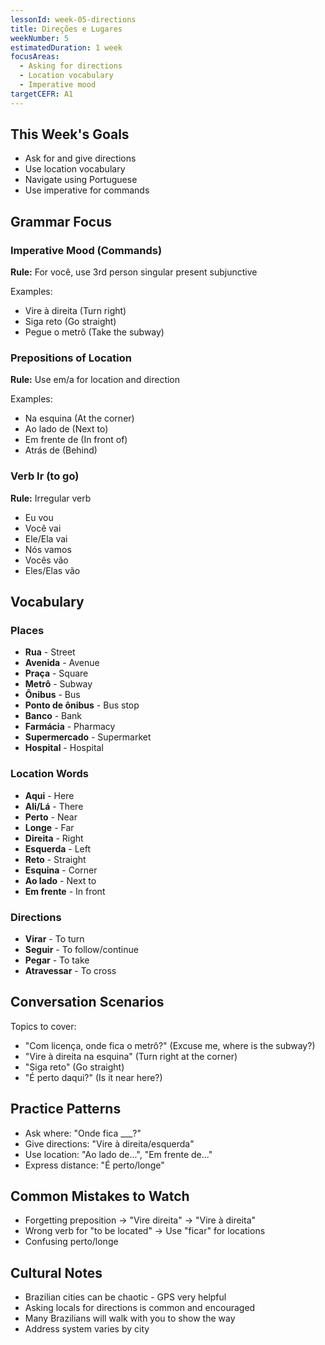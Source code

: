 ```yaml
---
lessonId: week-05-directions
title: Direções e Lugares
weekNumber: 5
estimatedDuration: 1 week
focusAreas:
  - Asking for directions
  - Location vocabulary
  - Imperative mood
targetCEFR: A1
---
```


## This Week's Goals

- Ask for and give directions
- Use location vocabulary
- Navigate using Portuguese
- Use imperative for commands

## Grammar Focus

### Imperative Mood (Commands)

**Rule:** For você, use 3rd person singular present subjunctive

Examples:
- Vire à direita (Turn right)
- Siga reto (Go straight)
- Pegue o metrô (Take the subway)

### Prepositions of Location

**Rule:** Use em/a for location and direction

Examples:
- Na esquina (At the corner)
- Ao lado de (Next to)
- Em frente de (In front of)
- Atrás de (Behind)

### Verb Ir (to go)

**Rule:** Irregular verb

- Eu vou
- Você vai
- Ele/Ela vai
- Nós vamos
- Vocês vão
- Eles/Elas vão

## Vocabulary

### Places
- **Rua** - Street
- **Avenida** - Avenue
- **Praça** - Square
- **Metrô** - Subway
- **Ônibus** - Bus
- **Ponto de ônibus** - Bus stop
- **Banco** - Bank
- **Farmácia** - Pharmacy
- **Supermercado** - Supermarket
- **Hospital** - Hospital

### Location Words
- **Aqui** - Here
- **Ali/Lá** - There
- **Perto** - Near
- **Longe** - Far
- **Direita** - Right
- **Esquerda** - Left
- **Reto** - Straight
- **Esquina** - Corner
- **Ao lado** - Next to
- **Em frente** - In front

### Directions
- **Virar** - To turn
- **Seguir** - To follow/continue
- **Pegar** - To take
- **Atravessar** - To cross

## Conversation Scenarios

Topics to cover:
- "Com licença, onde fica o metrô?" (Excuse me, where is the subway?)
- "Vire à direita na esquina" (Turn right at the corner)
- "Siga reto" (Go straight)
- "É perto daqui?" (Is it near here?)

## Practice Patterns

- Ask where: "Onde fica ___?"
- Give directions: "Vire à direita/esquerda"
- Use location: "Ao lado de...", "Em frente de..."
- Express distance: "É perto/longe"

## Common Mistakes to Watch

- Forgetting preposition → "Vire direita" → "Vire à direita"
- Wrong verb for "to be located" → Use "ficar" for locations
- Confusing perto/longe

## Cultural Notes

- Brazilian cities can be chaotic - GPS very helpful
- Asking locals for directions is common and encouraged
- Many Brazilians will walk with you to show the way
- Address system varies by city
